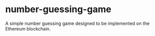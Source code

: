 # number-guessing-game
A simple number guessing game designed to be implemented on the Ethereum blockchain.
